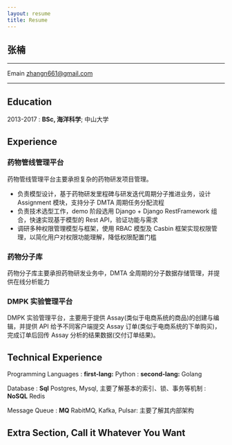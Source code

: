 ```yaml
---
layout: resume
title: Resume
---
```


## 张楠

---

Emain zhangn661@gmail.com

---

## Education

2013-2017
: **BSc, 海洋科学**; 中山大学

## Experience

### 药物管线管理平台

药物管线管理平台主要承担复杂的药物研发项目管理。

- 负责模型设计，基于药物研发里程碑与研发迭代周期分子推进业务，设计 Assignment 模块，支持分子 DMTA 周期任务分配流程
- 负责技术选型工作，demo 阶段选用 Django + Django RestFramework 组合，快速实现基于模型的 Rest API，验证功能与需求
- 调研多种权限管理模型与框架，使用 RBAC 模型及 Casbin 框架实现权限管理，以简化用户对权限功能理解，降低权限配置门槛

### 药物分子库

药物分子库主要承担药物研发业务中，DMTA 全周期的分子数据存储管理，并提供在线分析能力

### DMPK 实验管理平台

DMPK 实验管理平台，主要用于提供 Assay(类似于电商系统的商品)的创建与编辑，并提供 API 给予不同客户端提交 Assay 订单(类似于电商系统的下单购买)，完成订单后回传 Assay 分析的结果数据(交付订单结果)。

## Technical Experience

Programming Languages
: **first-lang:** Python
: **second-lang:** Golang

Database
: **Sql** Postgres, Mysql, 主要了解基本的索引、锁、事务等机制
: **NoSQL** Redis

Message Queue
: **MQ** RabitMQ, Kafka, Pulsar: 主要了解其内部架构

## Extra Section, Call it Whatever You Want

